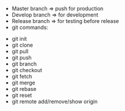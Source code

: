 - Master branch => push for production
- Develop branch => for development
- Release branch => for testing before release
- git commands:
+ git init
+ git clone
+ git pull
+ git push
+ git branch
+ git checkout
+ git fetch
+ git merge
+ git rebase
+ git reset
+ git remote add/remove/show origin